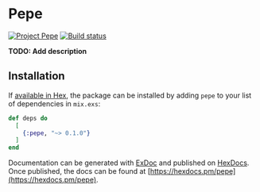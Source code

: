 # Pepe
[![Project Pepe](https://img.shields.io/badge/project-pepe-blue?logo=trello)](https://trello.com/b/EigwPECX/pepe-hacktime)
[![Build status](https://badge.buildkite.com/e38568802af88d8941063fc9741aa6e0777a75900d94baf236.svg)](https://buildkite.com/pepe/backend)

**TODO: Add description**

## Installation

If [available in Hex](https://hex.pm/docs/publish), the package can be installed
by adding `pepe` to your list of dependencies in `mix.exs`:

```elixir
def deps do
  [
    {:pepe, "~> 0.1.0"}
  ]
end
```

Documentation can be generated with [ExDoc](https://github.com/elixir-lang/ex_doc)
and published on [HexDocs](https://hexdocs.pm). Once published, the docs can
be found at [https://hexdocs.pm/pepe](https://hexdocs.pm/pepe).

